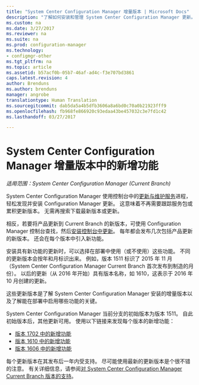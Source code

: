 ```yaml
---
title: "System Center Configuration Manager 增量版本 | Microsoft Docs"
description: "了解如何安装和管理 System Center Configuration Manager 更新。"
ms.custom: na
ms.date: 3/27/2017
ms.reviewer: na
ms.suite: na
ms.prod: configuration-manager
ms.technology:
- configmgr-other
ms.tgt_pltfrm: na
ms.topic: article
ms.assetid: b57acf0b-05b7-46af-ad4c-f3e707bd3861
caps.latest.revision: 4
author: Brenduns
ms.author: brenduns
manager: angrobe
translationtype: Human Translation
ms.sourcegitcommit: dab5da5a4b5dfb3606a8a6bd0c70a0b21923fff9
ms.openlocfilehash: fb968fe866920c93edaa43be457032c3e7fd1c42
ms.lasthandoff: 03/27/2017

---
```

# <a name="whats-new-in-system-center-configuration-manager-incremental-versions"></a>System Center Configuration Manager 增量版本中的新增功能

*适用范围：System Center Configuration Manager (Current Branch)*




 System Center Configuration Manager 使用控制台中的[更新与维护服务](/sccm/core/servers/manage/updates)进程，轻松发现并安装 Configuration Manager 更新。 这意味着不再需要跟踪服务包或累积更新版本。 无需再搜索下载最新版本或更新。

 相反，若要将产品更新到 Current Branch 的新版本，可使用 Configuration Manager 控制台查找，然后[安装控制台中更新](../../../core/servers/manage/install-in-console-updates.md)。 每年都会发布几次包括产品更新的新版本。 还会在每个版本中引入新功能。  

 安装具有新功能的更新时，可以选择在部署中使用（或不使用）这些功能。 不同的更新版本会按年和月标识出来。 例如，版本 1511 标识了 2015 年 11 月（System Center Configuration Manager Current Branch 首次发布到制造的月份）。 以后的更新（从 2016 年开始）具有版本名称，如 1610，这表示于 2016 年 10 月创建的更新。

 这些更新版本是了解 System Center Configuration Manager 安装的增量版本以及了解能在部署中启用哪些功能的关键。

 System Center Configuration Manager 当前分支的初始版本为版本 1511。 自此初始版本后，其他更新可用。 使用以下链接来发现每个版本的新增功能：
  - [版本 1702 中的新增功能](../../../core/plan-design/changes/whats-new-in-version-1702.md)
  - [版本 1610 中的新增功能](../../../core/plan-design/changes/whats-new-in-version-1610.md)
  - [版本 1606 中的新增功能](../../../core/plan-design/changes/whats-new-in-version-1606.md)  

<!-- 
  - [What's new in version 1602](../../../core/plan-design/changes/whats-new-in-version-1602.md)
-->

 每个更新版本在其发布后一年内受支持。 尽可能使用最新的更新版本是个很不错的注意。 有关详细信息，请参阅[对 System Center Configuration Manager Current Branch 版本的支持](../../../core/servers/manage/current-branch-versions-supported.md)。  

